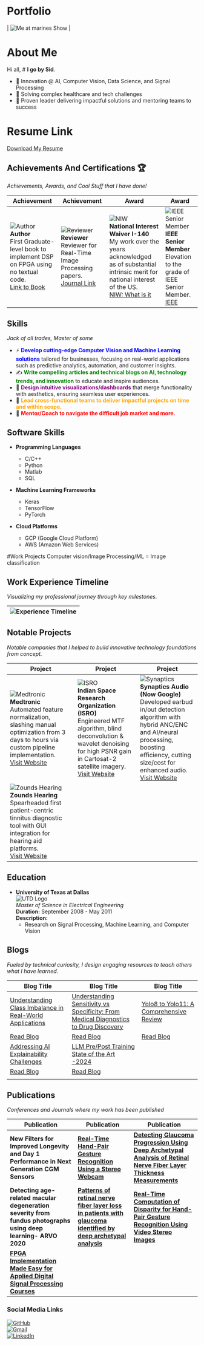 # Portfolio

| ![Me at marines Show](./headshot1.png) |
# About Me
Hi all, # **I go by Sid**.
- 🚀 Innovation @ AI, Computer Vision, Data Science, and Signal Processing  
- 🚀 Solving complex healthcare and tech challenges  
- 🚀 Proven leader delivering impactful solutions and mentoring teams to success

# Resume Link
[Download My Resume](https://drive.google.com/file/d/1WME7KWji7VekexhDrhlTokt-UJ9XAbfn/view?usp=drive_link)

## Achievements And Certifications 🏆

*Achievements, Awards, and Cool Stuff that I have done!*

| Achievement                                                                                  | Achievement                                                                                  | Award                                                                                  | Award                                                                                  |
|---------------------------------------------------------------------------------------------|---------------------------------------------------------------------------------------------|---------------------------------------------------------------------------------------------|---------------------------------------------------------------------------------------------|
| ![Author](./fpga_book.png) <br> **Author** <br> First Graduate-level book to implement DSP on FPGA using no textual code. <br> [Link to Book](https://www.amazon.com/Digital-Signal-Processing-Laboratory-Implementation/dp/1599425505) | ![Reviewer](./jrtip.png) <br> **Reviewer** <br> Reviewer for Real-Time Image Processing papers. <br> [Journal Link](https://link.springer.com/journal/11554) | ![NIW](./niw.png) <br> **National Interest Waiver I-140** <br> My work over the years acknowledged as of substantial intrinsic merit for national interest of the US. <br> [NIW: What is it](https://www.uscis.gov/newsroom/alerts/uscis-updates-guidance-on-eb-2-national-interest-waiver-petitions) | ![IEEE Senior Member](./ieee.png) <br> **IEEE Senior Member** <br> Elevation to the grade of IEEE Senior Member. <br> [IEEE](https://www.ieee.org/membership/senior/) |



## Skills
*Jack of all trades, Master of some*
- ⚡ <span style="color:blue; font-weight:bold;">**Develop cutting-edge Computer Vision and Machine Learning solutions**</span> tailored for businesses, focusing on real-world applications such as predictive analytics, automation, and customer insights.
- ✍️ <span style="color:green;">**Write compelling articles and technical blogs on AI, technology trends, and innovation**</span> to educate and inspire audiences.
- 🎨 <span style="color:purple;">**Design intuitive visualizations/dashboards**</span> that merge functionality with aesthetics, ensuring seamless user experiences.
- 🚀 <span style="color:orange;">**Lead cross-functional teams to deliver impactful projects on time and within scope.**</span>
- 🚀 <span style="color:red;">**Mentor/Coach to navigate the difficult job market and more.**</span>

## Software Skills

- **Programming Languages**
  - C/C++
  - Python
  - Matlab
  - SQL

- **Machine Learning Frameworks**
  - Keras
  - TensorFlow
  - PyTorch

- **Cloud Platforms**
  - GCP (Google Cloud Platform)
  - AWS (Amazon Web Services)
    
#Work Projects
Computer vision/Image Processing/ML
   = Image classification

## Work Experience Timeline

*Visualizing my professional journey through key milestones.*

| ![Experience Timeline](./timeline_experience.png) |
|---------------------------------------------------|


## Notable Projects

*Notable companies that I helped to build innovative technology foundations from concept.*

| Project                                                                                     | Project                                                                                     | Project                                                                                     |
|---------------------------------------------------------------------------------------------|---------------------------------------------------------------------------------------------|---------------------------------------------------------------------------------------------|
| ![Medtronic](./medtronic.png) <br> **Medtronic** <br> Automated feature normalization, slashing manual optimization from 3 days to hours via custom pipeline implementation. <br> [Visit Website](https://www.medtronic.com/en-us/index.html) | ![ISRO](./isro.png) <br> **Indian Space Research Organization (ISRO)** <br> Engineered MTF algorithm, blind deconvolution & wavelet denoising for high PSNR gain in Cartosat-2 satellite imagery. <br> [Visit Website](https://www.isro.gov.in/) | ![Synaptics](./synaptics.png) <br> **Synaptics Audio (Now Google)** <br> Developed earbud in/out detection algorithm with hybrid ANC/ENC and AI/neural processing, boosting efficiency, cutting size/cost for enhanced audio. <br> [Visit Website](https://www.synaptics.com/) |
| ![Zounds Hearing](./zounds.png) <br> **Zounds Hearing** <br> Spearheaded first patient-centric tinnitus diagnostic tool with GUI integration for hearing aid platforms. <br> [Visit Website](https://www.zoundshearing.com/) |                                                                                             |                                                                                             |

## Education

- **University of Texas at Dallas**  
 ![UTD Logo](./utd_logo.png)  
  *Master of Science in Electrical Engineering*  
  **Duration:** September 2008 - May 2011  
  **Description:**  
  - Research on Signal Processing, Machine Learning, and Computer Vision
 

     
## Blogs

*Fueled by technical curiosity, I design engaging resources to teach others what I have learned.*

| Blog Title                                                                                                   | Blog Title                                                                                                   | Blog Title                                                                                                   |
|-------------------------------------------------------------------------------------------------------------|-------------------------------------------------------------------------------------------------------------|-------------------------------------------------------------------------------------------------------------|
| [Understanding Class Imbalance in Real-World Applications](https://www.linkedin.com/pulse/understanding-class-imbalance-real-world-applications-mahotra-gsbic/?trackingId=usKMxo6LRRuKTT5txW5HPA%3D%3D) | [Understanding Sensitivity vs Specificity: From Medical Diagnostics to Drug Discovery](https://www.linkedin.com/pulse/understanding-sensitivity-vs-specificity-from-medical-mahotra-zzs4c/?trackingId=usKMxo6LRRuKTT5txW5HPA%3D%3D) | [Yolo8 to Yolo11: A Comprehensive Review](https://www.linkedin.com/posts/sidharthmahotra_yolo-objectdetection-computervision-activity-7288768997121040384-17Gd?utm_source=share&utm_medium=member_desktop&rcm=ACoAAAIkL5EBU6d36PL5IUa1VNn6LBTPnzGJL88) |
| [Read Blog](https://www.linkedin.com/pulse/understanding-class-imbalance-real-world-applications-mahotra-gsbic/?trackingId=usKMxo6LRRuKTT5txW5HPA%3D%3D) | [Read Blog](https://www.linkedin.com/pulse/understanding-sensitivity-vs-specificity-from-medical-mahotra-zzs4c/?trackingId=usKMxo6LRRuKTT5txW5HPA%3D%3D) | [Read Blog](https://www.linkedin.com/posts/sidharthmahotra_yolo-objectdetection-computervision-activity-7288768997121040384-17Gd?utm_source=share&utm_medium=member_desktop&rcm=ACoAAAIkL5EBU6d36PL5IUa1VNn6LBTPnzGJL88) |
| [Addressing AI Explainability Challenges](https://www.linkedin.com/posts/sidharthmahotra_ai-explainability-challenges-activity-7286605939317653504-f0OP?utm_source=share&utm_medium=member_desktop&rcm=ACoAAAIkL5EBU6d36PL5IUa1VNn6LBTPnzGJL88) | [LLM Pre/Post Training State of the Art -2024](https://www.linkedin.com/posts/sidharthmahotra_llm-pre-and-post-training-insights-activity-7280816853394845700-Nd40?utm_source=share&utm_medium=member_desktop&rcm=ACoAAAIkL5EBU6d36PL5IUa1VNn6LBTPnzGJL88) |                                                                                                             |
| [Read Blog](https://www.linkedin.com/posts/sidharthmahotra_ai-explainability-challenges-activity-7286605939317653504-f0OP?utm_source=share&utm_medium=member_desktop&rcm=ACoAAAIkL5EBU6d36PL5IUa1VNn6LBTPnzGJL88) | [Read Blog](https://www.linkedin.com/posts/sidharthmahotra_llm-pre-and-post-training-insights-activity-7280816853394845700-Nd40?utm_source=share&utm_medium=member_desktop&rcm=ACoAAAIkL5EBU6d36PL5IUa1VNn6LBTPnzGJL88) |                                                                                                             |
                                                                                                        |
## Publications

*Conferences and Journals where my work has been published*

| Publication                                                                                 | Publication                                                                                 | Publication                                                                                 |
|--------------------------------------------------------------------------------------------|--------------------------------------------------------------------------------------------|--------------------------------------------------------------------------------------------|
| **New Filters for Improved Longevity and Day 1 Performance in Next Generation CGM Sensors** | [**Real-Time Hand-Pair Gesture Recognition Using a Stereo Webcam**](https://ieeexplore.ieee.org/document/6152464) | [**Detecting Glaucoma Progression Using Deep Archetypal Analysis of Retinal Nerve Fiber Layer Thickness Measurements**](https://iovs.arvojournals.org/article.aspx?articleid=2773632) |
| **Detecting age-related macular degeneration severity from fundus photographs using deep learning- ARVO 2020** | [**Patterns of retinal nerve fiber layer loss in patients with glaucoma identified by deep archetypal analysis**](https://ieeexplore.ieee.org/document/9378395) | [**Real-Time Computation of Disparity for Hand-Pair Gesture Recognition Using Video Stereo Images**](https://link.springer.com/article/10.1007/s11554-011-0207-8) |
| [**FPGA Implementation Made Easy for Applied Digital Signal Processing Courses**](https://ieeexplore.ieee.org/document/5947089) |                                                                                            |                                                                                            |


### Social Media Links

[![GitHub](https://img.shields.io/badge/GitHub-100000?style=for-the-badge&logo=github&logoColor=white)](https://github.com/sedy2014)  
[![Gmail](https://img.shields.io/badge/Gmail-D14836?style=for-the-badge&logo=gmail&logoColor=white)](mailto:mahotra.sidharth@gmail.com)  
[![LinkedIn](https://img.shields.io/badge/LinkedIn-0077B5?style=for-the-badge&logo=linkedin&logoColor=white)](https://www.linkedin.com/in/sidharthmahotra/)
 
